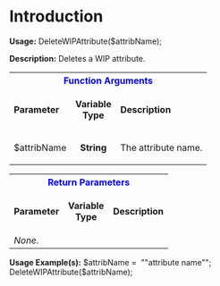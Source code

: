 # Introduction

**Usage:** 
DeleteWIPAttribute($attribName);


**Description:** Deletes a WIP attribute.


<table class="confluenceTable"><tbody><tr><th colspan="3" class="confluenceTh"><span style="color: rgb(0,0,255);">Function Arguments</span></th></tr><tr><td class="confluenceTd"><strong>Parameter</strong></td><td class="confluenceTd"><p style="text-align: center;"><strong style="text-align: center;">Variable</strong><br style="text-align: center;" /><strong style="text-align: center;">Type</strong></p></td><td class="confluenceTd"><strong>Description</strong></td></tr><tr><td class="confluenceTd">$attribName</td><td style="text-align: center;" class="confluenceTd"><strong>String</strong></td><td class="confluenceTd"><p>The attribute name.</p></td></tr></tbody></table>


<table class="confluenceTable"><tbody><tr><th colspan="3" class="confluenceTh"><span style="color: rgb(0,0,255);">Return Parameters</span></th></tr><tr><td class="confluenceTd"><strong>Parameter</strong></td><td class="confluenceTd"><p style="text-align: center;"><strong style="text-align: center;">Variable</strong><br style="text-align: center;" /><strong style="text-align: center;">Type</strong></p></td><td class="confluenceTd"><strong>Description</strong></td></tr><tr><td class="confluenceTd"><em>None.</em></td><td style="text-align: center;" class="confluenceTd"> </td><td class="confluenceTd"> </td></tr></tbody></table>


**Usage Example(s):** 
$attribName
=  ""attribute name"";
DeleteWIPAttribute($attribName);
